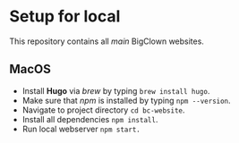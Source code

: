 # Setup for local

This repository contains all *main* BigClown websites.


## MacOS

- Install **Hugo** via *brew* by typing `brew install hugo`.
- Make sure that *npm* is installed by typing `npm --version`.
- Navigate to project directory `cd bc-website`.
- Install all dependencies `npm install`.
- Run local webserver `npm start.
`
